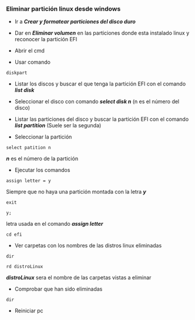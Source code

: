 ### Eliminar partición linux desde windows 

* Ir a ***Crear y formatear particiones del disco duro***

* Dar en ***Eliminar volumen*** en las particiones donde esta instalado linux y reconocer la partición EFI

* Abrir el cmd

* Usar comando
~~~
diskpart
~~~

* Listar los discos y buscar el que tenga la partición EFI con el comando ***list disk***

* Seleccionar el disco con comando ***select disk n*** (n es el número del disco)

* Listar las particiones del disco y buscar la partición EFI con el comando ***list partition*** (Suele ser la segunda)

* Seleccionar la partición
~~~
select patition n 
~~~
***n*** es el número de la partición

* Ejecutar los comandos 
~~~
assign letter = y
~~~
Siempre que no haya una partición montada con la letra ***y***

~~~
exit
~~~

~~~
y;
~~~
letra usada en el comando ***assign letter***

~~~
cd efi
~~~

* Ver carpetas con los nombres de las distros linux eliminadas
~~~
dir
~~~

~~~
rd distroLinux
~~~
***distroLinux*** sera el nombre de las carpetas vistas a eliminar

* Comprobar que han sido eliminadas
~~~
dir
~~~

* Reiniciar pc
